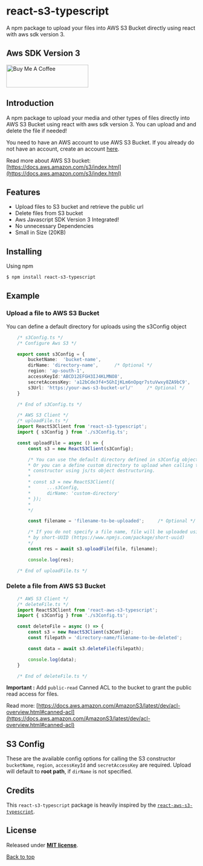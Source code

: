# react-s3-typescript

A npm package to upload your files into AWS S3 Bucket directly using react with aws sdk version 3.

## Aws SDK Version 3

<a href="https://www.buymeacoffee.com/siamahnaf" target="_blank"><img src="https://cdn.buymeacoffee.com/buttons/v2/default-yellow.png" alt="Buy Me A Coffee" style="height: 60px !important;width: 217px !important;" ></a>

## Introduction

A npm package to upload your media and other types of files directly into AWS S3 Bucket using react with aws sdk version 3. You can upload and and delete the file if needed!

You need to have an AWS account to use AWS S3 Bucket. If you already do not have an account, create an account [here](https://console.aws.amazon.com).

Read more about AWS S3 bucket: [https://docs.aws.amazon.com/s3/index.html](https://docs.aws.amazon.com/s3/index.html)

## Features

- Upload files to S3 bucket and retrieve the public url
- Delete files from S3 bucket
- Aws Javascript SDK Version 3 Integrated!
- No unnecessary Dependencies
- Small in Size (20KB)

## Installing

Using npm

```bash
$ npm install react-s3-typescript
```

## Example

### Upload a file to AWS S3 Bucket

You can define a default directory for uploads using the s3Config object

```typescript
    /* s3Config.ts */
    /* Configure Aws S3 */

    export const s3Config = {
        bucketName:  'bucket-name',
        dirName: 'directory-name',      /* Optional */
        region: 'ap-south-1',
        accessKeyId:'ABCD12EFGH3IJ4KLMNO8',
        secretAccessKey: 'a12bCde3f4+5GhIjKLm6nOpqr7stuVwxy8ZA9bC9',
        s3Url: 'https:/your-aws-s3-bucket-url/'     /* Optional */
    }

    /* End of s3Config.ts */
```

```typescript
    /* AWS S3 Client */
    /* uploadFile.ts */
    import ReactS3Client from 'react-s3-typescript';
    import { s3Config } from './s3Config.ts';

    const uploadFile = async () => {
        const s3 = new ReactS3Client(s3Config);

        /* You can use the default directory defined in s3Config object
        * Or you can a define custom directory to upload when calling the
        * constructor using js/ts object destructuring.
        * 
        * const s3 = new ReactS3Client({
        *      ...s3Config,
        *      dirName: 'custom-directory'
        * });
        * 
        */

        const filename = 'filename-to-be-uploaded';     /* Optional */

        /* If you do not specify a file name, file will be uploaded using uuid generated 
        * by short-UUID (https://www.npmjs.com/package/short-uuid)
        */
        const res = await s3.uploadFile(file, filename);

        console.log(res);

    /* End of uploadFile.ts */
```

### Delete a file from AWS S3 Bucket

```typescript
    /* AWS S3 Client */
    /* deleteFile.ts */
    import ReactS3Client from 'react-aws-s3-typescript';
    import { s3Config } from './s3Config.ts';

    const deleteFile = async () => {
        const s3 = new ReactS3Client(s3Config);
        const filepath = 'directory-name/filename-to-be-deleted';

        const data = await s3.deleteFile(filepath);

        console.log(data);
    }

    /* End of deleteFile.ts */
```

__Important :__ Add `public-read` Canned ACL to the bucket to grant the public read access for files.

Read more: [https://docs.aws.amazon.com/AmazonS3/latest/dev/acl-overview.html#canned-acl](https://docs.aws.amazon.com/AmazonS3/latest/dev/acl-overview.html#canned-acl)

## S3 Config

These are the available config options for calling the S3 constructor `bucketName`, `region`, `accessKeyId` and `secretAccessKey` are required. Upload will default to __root path__, if `dirName` is not specified.

## Credits

This `react-s3-typescript` package is heavily inspired by the [`react-aws-s3-typescript`](https://www.npmjs.com/package/react-aws-s3-typescript?activeTab=readme).

## License

Released under [__MIT license__](https://opensource.org/licenses/MIT).

[Back to top](#react-s3-typescript)